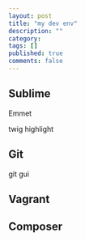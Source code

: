 ```yaml
---
layout: post
title: "my dev env"
description: ""
category:
tags: []
published: true
comments: false
---
```


## Sublime

Emmet

twig highlight

## Git

git gui

## Vagrant



## Composer
